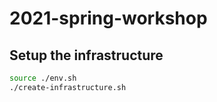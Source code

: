 # 2021-spring-workshop

## Setup the infrastructure

```bash
source ./env.sh
./create-infrastructure.sh
```
